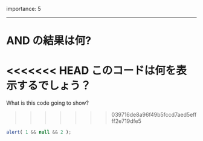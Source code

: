 importance: 5

---

# AND の結果は何?

<<<<<<< HEAD
このコードは何を表示するでしょう？
=======
What is this code going to show?
>>>>>>> 039716de8a96f49b5fccd7aed5effff2e719dfe5

```js
alert( 1 && null && 2 );
```
